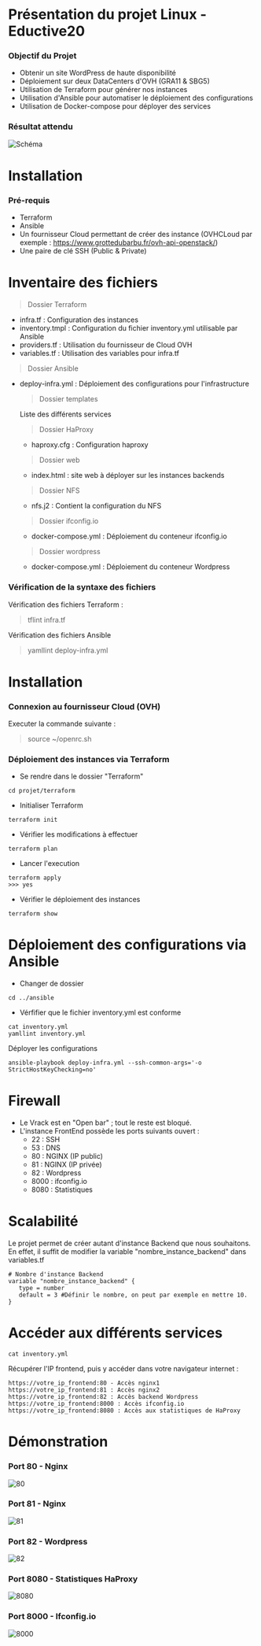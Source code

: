 # Présentation du projet Linux - Eductive20

### Objectif du Projet

- Obtenir un site WordPress de haute disponibilité
- Déploiement sur deux DataCenters d'OVH (GRA11 & SBG5)
- Utilisation de Terraform pour générer nos instances
- Utilisation d'Ansible pour automatiser le déploiement des configurations
- Utilisation de Docker-compose pour déployer des services

### Résultat attendu

<img src="./images/Schéma.PNG" alt="Schéma" title="Schéma">

# Installation

### Pré-requis

- Terraform
- Ansible
- Un fournisseur Cloud permettant de créer des instance (OVHCLoud par exemple : https://www.grottedubarbu.fr/ovh-api-openstack/)
- Une paire de clé SSH (Public & Private)

# Inventaire des fichiers

> Dossier Terraform

- infra.tf : Configuration des instances
- inventory.tmpl : Configuration du fichier inventory.yml utilisable par Ansible
- providers.tf : Utilisation du fournisseur de Cloud OVH
- variables.tf : Utilisation des variables pour infra.tf

> Dossier Ansible
- deploy-infra.yml : Déploiement des configurations pour l'infrastructure

  > Dossier templates

    Liste des différents services
 
    > Dossier HaProxy
    - haproxy.cfg : Configuration haproxy
    > Dossier web
    - index.html : site web à déployer sur les instances backends
	> Dossier NFS
	- nfs.j2 : Contient la configuration du NFS
    > Dossier ifconfig.io
    - docker-compose.yml : Déploiement du conteneur ifconfig.io
    > Dossier wordpress
    - docker-compose.yml : Déploiement du conteneur Wordpress

### Vérification de la syntaxe des fichiers

Vérification des fichiers Terraform :

> tflint infra.tf

Vérification des fichiers Ansible

> yamllint deploy-infra.yml

# Installation

### Connexion au fournisseur Cloud (OVH)

Executer la commande suivante :

> source ~/openrc.sh

### Déploiement des instances via Terraform

- Se rendre dans le dossier "Terraform"
```
cd projet/terraform
```

- Initialiser Terraform
```
terraform init
```

- Vérifier les modifications à effectuer
```
terraform plan
```
- Lancer l'execution
```
terraform apply
>>> yes
```
- Vérifier le déploiement des instances
```
terraform show
```

# Déploiement des configurations via Ansible

- Changer de dossier
```
cd ../ansible
```

- Vérfifier que le fichier inventory.yml est conforme
```
cat inventory.yml
yamllint inventory.yml
```

Déployer les configurations
```
ansible-playbook deploy-infra.yml --ssh-common-args='-o StrictHostKeyChecking=no'
```

# Firewall

- Le Vrack est en "Open bar" ; tout le reste est bloqué.
- L'instance FrontEnd possède les ports suivants ouvert :
  - 22 : SSH
  - 53 : DNS
  - 80 : NGINX (IP public)
  - 81 : NGINX (IP privée)
  - 82 : Wordpress
  - 8000 : ifconfig.io
  - 8080 : Statistiques

# Scalabilité

Le projet permet de créer autant d'instance Backend que nous souhaitons. En effet, il suffit de modifier la variable "nombre_instance_backend" dans variables.tf

```
# Nombre d'instance Backend
variable "nombre_instance_backend" {
   type = number
   default = 3 #Définir le nombre, on peut par exemple en mettre 10.
}
```

# Accéder aux différents services
```
cat inventory.yml
```
Récupérer l'IP frontend, puis y accéder dans votre navigateur internet :
```
https://votre_ip_frontend:80 - Accès nginx1
https://votre_ip_frontend:81 : Accès nginx2
https://votre_ip_frontend:82 : Accès backend Wordpress
https://votre_ip_frontend:8000 : Accès ifconfig.io
https://votre_ip_frontend:8080 : Accès aux statistiques de HaProxy
```

# Démonstration

### Port 80 - Nginx

<img src="./images/80.png" alt="80" title="80">

### Port 81 - Nginx

<img src="./images/81.png" alt="81" title="81">

### Port 82 - Wordpress

<img src="./images/82.png" alt="82" title="82">

### Port 8080 - Statistiques HaProxy

<img src="./images/8080.png" alt="8080" title="8080">

### Port 8000 - Ifconfig.io

<img src="./images/8000.png" alt="8000" title="8000">
